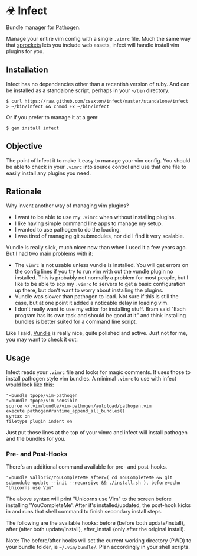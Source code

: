 # &#9763; Infect

Bundle manager for [Pathogen](https://github.com/tpope/vim-pathogen).

Manage your entire vim config with a single `.vimrc` file. Much the same way that [sprockets](https://github.com/sstephenson/sprockets) lets you include web assets, infect will handle install vim plugins for you.

## Installation

Infect has no dependencies other than a recentish version of ruby. And can be installed as a standalone script, perhaps in your `~/bin` directory.

    $ curl https://raw.github.com/csexton/infect/master/standalone/infect > ~/bin/infect && chmod +x ~/bin/infect

Or if you prefer to manage it at a gem:

    $ gem install infect

## Objective

The point of Infect it to make it easy to manage your vim config. You should be able to check in your `.vimrc` into source control and use that one file to easily install any plugins you need.

## Rationale

Why invent another way of managing vim plugins?

* I want to be able to use my `.vimrc` when without installing plugins.
* I like having simple command line apps to manage my setup.
* I wanted to use pathogen to do the loading.
* I was tired of managing git submodules, nor did I find it very scalable.


Vundle is really slick, much nicer now than when I used it a few years ago. But I had two main problems with it:

* The `vimrc` is not usable unless vundle is installed. You will get errors on the config lines if you try to run vim with out the vundle plugin no installed. This is probably not normally a problem for most people, but I like to be able to scp my `.vimrc` to servers to get a basic configuration up there, but don't want to worry about installing the plugins.
* Vundle was slower than pathogen to load. Not sure if this is still the case, but at one point it added a noticable delay in loading vim.
* I don't really want to use my editor for installing stuff. Bram said "Each program has its own task and should be good at it" and think installing bundles is better suited for a command line script.

Like I said, [Vundle](https://github.com/gmarik/vundle) is really nice, quite polished and active. Just not for me, you may want to check it out.


## Usage

Infect reads your `.vimrc` file and looks for magic comments. It uses those to install pathogen style vim bundles. A minimal `.vimrc` to use with infect would look like this:

    "=bundle tpope/vim-pathogen
    "=bundle tpope/vim-sensible
    source ~/.vim/bundle/vim-pathogen/autoload/pathogen.vim
    execute pathogen#runtime_append_all_bundles()
    syntax on
    filetype plugin indent on

Just put those lines at the top of your vimrc and infect will install pathogen and the bundles for you.

### Pre- and Post-Hooks

There's an additional command available for pre- and post-hooks.

    "=bundle Valloric/YouCompleteMe after=( cd YouCompleteMe && git submodule update --init --recursive && ./install.sh ), before=echo "Unicorns use Vim"

The above syntax will print "Unicorns use Vim" to the screen before installing 'YouCompleteMe'.  After it's installed/updated, the post-hook kicks in and runs that shell command to finish secondary install steps.

The following are the available hooks: before (before both update/install), after (after both update/install), after_install (only after the original install).

Note: The before/after hooks will set the current working directory (PWD) to your bundle folder, ie `~/.vim/bundle/`. Plan accordingly in your shell scripts.
